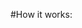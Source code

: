 #How it works:

<img scr="https://github.com/user-attachments/assets/4db453be-1ba4-4aea-a00e-4232a18c59b3">
